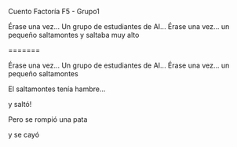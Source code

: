 Cuento Factoría F5 - Grupo1

Érase una vez...
Un grupo de estudiantes de AI...
Érase una vez... un pequeño saltamontes
y saltaba muy alto 

=======

Érase una vez...
Un grupo de estudiantes de AI...
Érase una vez... un pequeño saltamontes

El saltamontes tenía hambre...

y saltó!

Pero se rompió una pata

y se cayó
